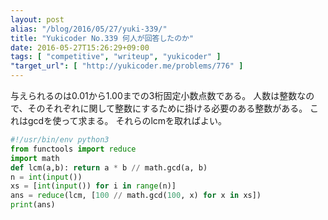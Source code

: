 ```yaml
---
layout: post
alias: "/blog/2016/05/27/yuki-339/"
title: "Yukicoder No.339 何人が回答したのか"
date: 2016-05-27T15:26:29+09:00
tags: [ "competitive", "writeup", "yukicoder" ]
"target_url": [ "http://yukicoder.me/problems/776" ]
---
```


与えられるのは$0.01$から$1.00$までの3桁固定小数点数である。
人数は整数なので、そのそれぞれに関して整数にするために掛ける必要のある整数がある。
これはgcdを使って求まる。
それらのlcmを取ればよい。

``` python
#!/usr/bin/env python3
from functools import reduce
import math
def lcm(a,b): return a * b // math.gcd(a, b)
n = int(input())
xs = [int(input()) for i in range(n)]
ans = reduce(lcm, [100 // math.gcd(100, x) for x in xs])
print(ans)
```
